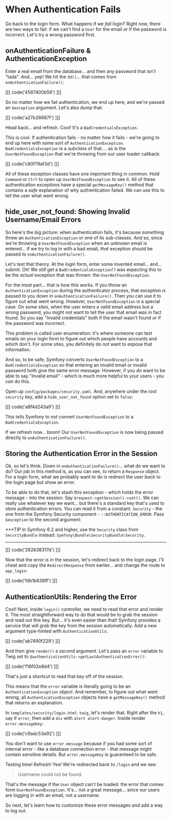 # When Authentication Fails

Go back to the login form. What happens if we *fail* login? Right now, there are
two ways to fail: if we can't find a `User` for the email *or* if the password is
incorrect. Let's try a wrong password first.

## onAuthenticationFailure & AuthenticationException

Enter a real email from the database... and then any password that *isn't* "tada".
And... yep! We hit the `dd()`... that comes from `onAuthenticationFailure()`:

[[[ code('4567400b59') ]]]

So no matter *how* we fail authentication, we end up here, and we're passed an
`$exception` argument. Let's also dump that:

[[[ code('a27b26687f') ]]]

Head back... and refresh. Cool! It's a `BadCredentialsException`.

This is cool. If authentication fails - no matter *how* it fails - we're going to
end up here with some sort of `AuthenticationException`. `BadCredentialsException`
is a *subclass* of that.... as is the `UserNotFoundException` that we're
throwing from our user loader callback:

[[[ code('c80f79af3d') ]]]

All of these exception classes have one important thing in common. Hold `Command` or
`Ctrl` to open up `UserNotFoundException` to see it. All of these authentication
exceptions have a special `getMessageKey()` method that contains a *safe* explanation
of why authentication failed. We can use this to tell the user what went wrong.

## hide_user_not_found: Showing Invalid Username/Email Errors

So here's the big picture: when authentication fails, it's because *something*
threw an `AuthenticationException` or one of its sub-classes. And so, since
we're throwing a `UserNotFoundException` when an unknown email is entered... if
we try to log in with a bad email, *that* exception should be passed to
`onAuthenticationFailure()`.

Let's test that theory. At the login form, enter some invented email... and... submit.
Oh! We *still* get a `BadCredentialsException`! I was expecting this to be the
*actual* exception that was thrown: the `UserNotFoundException`.

For the most part... that *is* how this works. If you throw an
`AuthenticationException` during the authenticator process, that exception *is* passed
to you down in `onAuthenticationFailure()`. Then you can use it to figure out what
went wrong. However, `UserNotFoundException` is a special case. On some sites, when
the user enters a *valid* email address but a wrong password, you might *not* want
to tell the user that email *was* in fact found. So you say "Invalid credentials"
both if the email wasn't found *or* if the password was incorrect.

This problem is called user enumeration: it's where someone can test emails on your
login form to figure out which people have accounts and which don't. For some
sites, you definitely do *not* want to expose that information.

And so, to be safe, Symfony converts `UserNotFoundException` to a
`BadCredentialsException` so that entering an invalid email or invalid password
both give the same error message. However, if you *do* want to be able to say
"Invalid email" - which is much more helpful to your users - you *can* do this.

Open up `config/packages/security.yaml`. And, anywhere under the root `security`
key, add a `hide_user_not_found` option set to `false`:

[[[ code('a8f4d243a9') ]]]

This tells Symfony to *not* convert `UserNotFoundException` to a `BadCredentialsException`.

If we refresh now... boom! Our `UserNotFoundException` is now being passed directly
to `onAuthenticationFailure()`.

## Storing the Authentication Error in the Session

Ok, so let's think. Down in `onAuthenticationFailure()`... what do we want to do?
Our job in this method is, as you can see, to return a `Response` object. For
a login form, what we probably want to do is redirect the user *back* to the login
page but show an error.

To be able to do that, let's stash this exception - which holds the error message -
into the session. Say `$request->getSession()->set()`. We can really use whatever
key we want... but there's a standard key that's used to store authentication
errors. You can read it from a constant: `Security` - the one from the Symfony
Security component - `::AUTHENTICATION_ERROR`. Pass `$exception` to the second
argument:

***TIP
In Symfony 6.2 and higher, use the `Security` class from `SecurityBundle` instead:
`Symfony\Bundle\SecurityBundle\Security`.
***

[[[ code('262638317d') ]]]

Now that the error is in the session, let's redirect back to the login page. I'll
cheat and copy the `RedirectResponse` from earlier... and change the route to
`app_login`:

[[[ code('fdb1b638ff') ]]]

## AuthenticationUtils: Rendering the Error

Cool! Next, inside `login()` controller, we need to read that error and render it.
The most straightforward way to do that would be to grab the session and read out this
key. But... it's even easier than that! Symfony provides a service that will grab
the key from the session automatically. Add a new argument type-hinted with
`AuthenticationUtils`:

[[[ code('ab7490f229') ]]]

And then give `render()` a second argument. Let's pass an `error` variable to Twig
set to `$authenticationUtils->getLastAuthenticationError()`:

[[[ code('f16f02e8d4') ]]]

That's just a shortcut to read that key off of the session.

This means that the `error` variable is literally going to be an
`AuthenticationException` *object*. And remember, to figure out what went wrong,
all `AuthenticationException` objects have a `getMessageKey()` method that returns
an explanation.

In `templates/security/login.html.twig`, let's render that. Right after the `h1`,
say if `error`, then add a `div` with `alert alert-danger`. Inside render
`error.messageKey`:

[[[ code('c9adc53e92') ]]]

You don't want to use `error.message` because if you had some sort of internal
error - like a database connection error - that message might contain sensitive
details. But `error.messageKey` is guaranteed to be safe.

Testing time! Refresh! Yes! We're redirected back to `/login` and we see:

> Username could not be found.

That's the message if the `User` object can't be loaded: the error that comes
form `UserNotFoundException`. It's... not a great message... since our users are
logging in with an email, not a username.

So next, let's learn how to customize these error messages *and* add a way to log
out.
